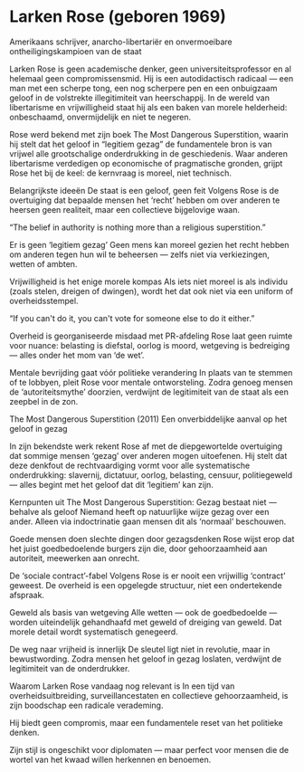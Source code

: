 # Larken Rose (geboren 1969)
Amerikaans schrijver, anarcho-libertariër en onvermoeibare ontheiligingskampioen van de staat

Larken Rose is geen academische denker, geen universiteitsprofessor en al helemaal geen compromissensmid. Hij is een autodidactisch radicaal — een man met een scherpe tong, een nog scherpere pen en een onbuigzaam geloof in de volstrekte illegitimiteit van heerschappij. In de wereld van libertarisme en vrijwilligheid staat hij als een baken van morele helderheid: onbeschaamd, onvermijdelijk en niet te negeren.

Rose werd bekend met zijn boek The Most Dangerous Superstition, waarin hij stelt dat het geloof in “legitiem gezag” de fundamentele bron is van vrijwel alle grootschalige onderdrukking in de geschiedenis. Waar anderen libertarisme verdedigen op economische of pragmatische gronden, grijpt Rose het bij de keel: de kernvraag is moreel, niet technisch.

Belangrijkste ideeën
De staat is een geloof, geen feit
Volgens Rose is de overtuiging dat bepaalde mensen het ‘recht’ hebben om over anderen te heersen geen realiteit, maar een collectieve bijgelovige waan.

“The belief in authority is nothing more than a religious superstition.”

Er is geen ‘legitiem gezag’
Geen mens kan moreel gezien het recht hebben om anderen tegen hun wil te beheersen — zelfs niet via verkiezingen, wetten of ambten.

Vrijwilligheid is het enige morele kompas
Als iets niet moreel is als individu (zoals stelen, dreigen of dwingen), wordt het dat ook niet via een uniform of overheidsstempel.

“If you can't do it, you can't vote for someone else to do it either.”

Overheid is georganiseerde misdaad met PR-afdeling
Rose laat geen ruimte voor nuance: belasting is diefstal, oorlog is moord, wetgeving is bedreiging — alles onder het mom van ‘de wet’.

Mentale bevrijding gaat vóór politieke verandering
In plaats van te stemmen of te lobbyen, pleit Rose voor mentale ontworsteling. Zodra genoeg mensen de ‘autoriteitsmythe’ doorzien, verdwijnt de legitimiteit van de staat als een zeepbel in de zon.

The Most Dangerous Superstition (2011)
Een onverbiddelijke aanval op het geloof in gezag

In zijn bekendste werk rekent Rose af met de diepgewortelde overtuiging dat sommige mensen ‘gezag’ over anderen mogen uitoefenen. Hij stelt dat deze denkfout de rechtvaardiging vormt voor alle systematische onderdrukking: slavernij, dictatuur, oorlog, belasting, censuur, politiegeweld — alles begint met het geloof dat dit ‘legitiem’ kan zijn.

Kernpunten uit The Most Dangerous Superstition:
Gezag bestaat niet — behalve als geloof
Niemand heeft op natuurlijke wijze gezag over een ander. Alleen via indoctrinatie gaan mensen dit als ‘normaal’ beschouwen.

Goede mensen doen slechte dingen door gezagsdenken
Rose wijst erop dat het juist goedbedoelende burgers zijn die, door gehoorzaamheid aan autoriteit, meewerken aan onrecht.

De ‘sociale contract’-fabel
Volgens Rose is er nooit een vrijwillig ‘contract’ geweest. De overheid is een opgelegde structuur, niet een ondertekende afspraak.

Geweld als basis van wetgeving
Alle wetten — ook de goedbedoelde — worden uiteindelijk gehandhaafd met geweld of dreiging van geweld. Dat morele detail wordt systematisch genegeerd.

De weg naar vrijheid is innerlijk
De sleutel ligt niet in revolutie, maar in bewustwording. Zodra mensen het geloof in gezag loslaten, verdwijnt de legitimiteit van de onderdrukker.

Waarom Larken Rose vandaag nog relevant is
In een tijd van overheidsuitbreiding, surveillancestaten en collectieve gehoorzaamheid, is zijn boodschap een radicale verademing.

Hij biedt geen compromis, maar een fundamentele reset van het politieke denken.

Zijn stijl is ongeschikt voor diplomaten — maar perfect voor mensen die de wortel van het kwaad willen herkennen en benoemen.